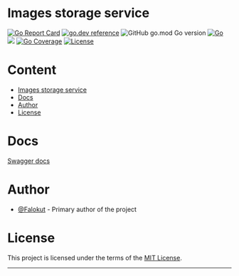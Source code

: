 # Images storage service

[![Go Report Card](https://goreportcard.com/badge/github.com/Falokut/images_storage_service)](https://goreportcard.com/report/github.com/Falokut/images_storage_service)
[![go.dev reference](https://img.shields.io/badge/go.dev-reference-007d9c?logo=go&logoColor=white&style=flat-square)](https://pkg.go.dev/github.com/Falokut/images_storage_service)
![GitHub go.mod Go version](https://img.shields.io/github/go-mod/go-version/Falokut/images_storage_service)
[![Go](https://github.com/Falokut/images_storage_service/actions/workflows/go.yml/badge.svg?branch=master)](https://github.com/Falokut/images_storage_service/actions/workflows/go.yml) ![](https://changkun.de/urlstat?mode=github&repo=Falokut/images_storage_service)
[![Go Coverage](https://github.com/Falokut/images_storage_service/wiki/coverage.svg)](https://raw.githack.com/wiki/Falokut/images_storage_service/coverage.html)
[![License](https://img.shields.io/badge/license-MIT-green)](./LICENSE)

# Content

- [Images storage service](#images-storage-service)
- [Docs](#swagger-docs)
- [Author](#author)
- [License](#license)

# Docs

[Swagger docs](docs/swagger.yaml)

# Author

- [@Falokut](https://github.com/Falokut) - Primary author of the project

# License

This project is licensed under the terms of the [MIT License](https://opensource.org/licenses/MIT).

---
